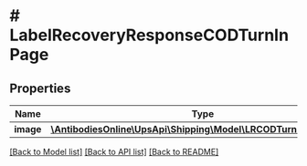 # # LabelRecoveryResponseCODTurnInPage

## Properties

Name | Type | Description | Notes
------------ | ------------- | ------------- | -------------
**image** | [**\AntibodiesOnline\UpsApi\Shipping\Model\LRCODTurnInPageImage**](LRCODTurnInPageImage.md) |  |

[[Back to Model list]](../../README.md#models) [[Back to API list]](../../README.md#endpoints) [[Back to README]](../../README.md)
